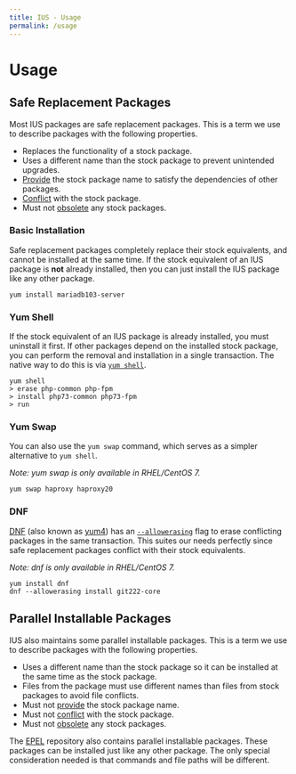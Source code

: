 ```yaml
---
title: IUS - Usage
permalink: /usage
---
```


# Usage

## Safe Replacement Packages

Most IUS packages are safe replacement packages.  This is a term we use to
describe packages with the following properties.

* Replaces the functionality of a stock package.
* Uses a different name than the stock package to prevent unintended upgrades.
* [Provide][provides] the stock package name to satisfy the dependencies of
  other packages.
* [Conflict][conflicts] with the stock package.
* Must not [obsolete][obsoletes] any stock packages.

### Basic Installation

Safe replacement packages completely replace their stock equivalents, and
cannot be installed at the same time.  If the stock equivalent of an IUS
package is **not** already installed, then you can just install the IUS package
like any other package.

```
yum install mariadb103-server
```

### Yum Shell

If the stock equivalent of an IUS package is already installed, you must
uninstall it first.  If other packages depend on the installed stock package,
you can perform the removal and installation in a single transaction.  The
native way to do this is via [`yum shell`][yum-shell].

```
yum shell
> erase php-common php-fpm
> install php73-common php73-fpm
> run
```

### Yum Swap

You can also use the `yum swap` command, which serves as a simpler alternative
to `yum shell`.

_Note: yum swap is only available in RHEL/CentOS 7._

```
yum swap haproxy haproxy20
```

### DNF

[DNF][dnf] (also known as [yum4][yum4]) has an [`--allowerasing`][allowerasing]
flag to erase conflicting packages in the same transaction.  This suites our
needs perfectly since safe replacement packages conflict with their stock
equivalents.

_Note: dnf is only available in RHEL/CentOS 7._

```
yum install dnf
dnf --allowerasing install git222-core
```

## Parallel Installable Packages


IUS also maintains some parallel installable packages.  This is a term we use
to describe packages with the following properties.

* Uses a different name than the stock package so it can be installed at the
  same time as the stock package.
* Files from the package must use different names than files from stock
  packages to avoid file conflicts.
* Must not [provide][provides] the stock package name.
* Must not [conflict][conflicts] with the stock package.
* Must not [obsolete][obsoletes] any stock packages.

The [EPEL][epel] repository also contains parallel installable packages.  These
packages can be installed just like any other package.  The only special
consideration needed is that commands and file paths will be different.

[obsoletes]: https://rpm.org/user_doc/dependencies.html#obsoletes
[provides]: https://rpm.org/user_doc/dependencies.html#provides
[conflicts]: https://rpm.org/user_doc/dependencies.html#conflicts
[yum-shell]: https://linux.die.net/man/8/yum-shell
[dnf]: https://dnf.readthedocs.io
[yum4]: https://access.redhat.com/documentation/en-us/red_hat_enterprise_linux/7/html/7.6_release_notes/technology_previews_system_and_subscription_management
[allowerasing]: https://dnf.readthedocs.io/en/latest/cli_vs_yum.html#packages-replacement-without-yum-swap
[epel]: https://fedoraproject.org/wiki/EPEL
